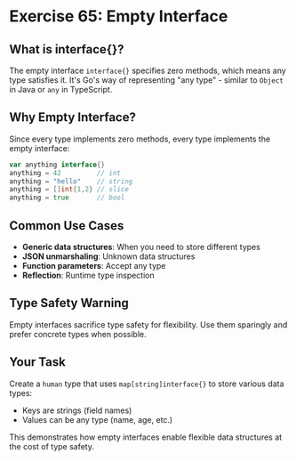 # Exercise 65: Empty Interface

## What is interface{}?

The empty interface `interface{}` specifies zero methods, which means any type satisfies it. It's Go's way of representing "any type" - similar to `Object` in Java or `any` in TypeScript.

## Why Empty Interface?

Since every type implements zero methods, every type implements the empty interface:

```go
var anything interface{}
anything = 42         // int
anything = "hello"    // string  
anything = []int{1,2} // slice
anything = true       // bool
```

## Common Use Cases

- **Generic data structures**: When you need to store different types
- **JSON unmarshaling**: Unknown data structures
- **Function parameters**: Accept any type
- **Reflection**: Runtime type inspection

## Type Safety Warning

Empty interfaces sacrifice type safety for flexibility. Use them sparingly and prefer concrete types when possible.

## Your Task

Create a `human` type that uses `map[string]interface{}` to store various data types:
- Keys are strings (field names)
- Values can be any type (name, age, etc.)

This demonstrates how empty interfaces enable flexible data structures at the cost of type safety.
